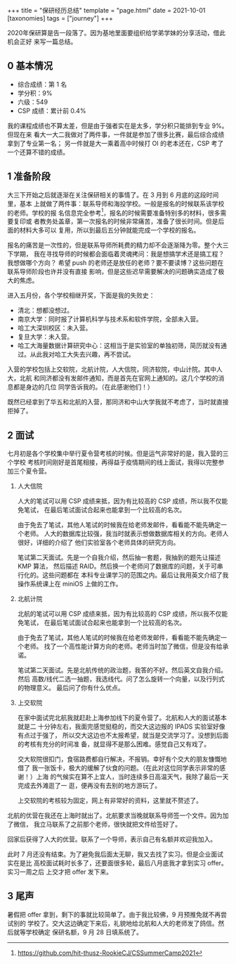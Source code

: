 +++
title = "保研经历总结"
template = "page.html"
date = 2021-10-01
[taxonomies]
tags = ["journey"]
+++

2020年保研算是告一段落了。因为基地里面要组织给学弟学妹的分享活动，借此机会正好
来写一篇总结。
<!-- more -->

## 0 基本情况

- 综合成绩：第 1 名
- 学分积：9%
- 六级：549
- CSP 成绩：累计前 0.4%

我的课程成绩也不算太差，但是由于强者实在是太多，学分积只能排到专业 9%。但现在来
看大一大二我做对了两件事，一件就是参加了很多比赛，最后综合成绩拿到了专业第一名；
另一件就是大一乘着高中时候打 OI 的老本还在，CSP 考了一个还算不错的成绩。

## 1 准备阶段

大三下开始之后就逐渐在关注保研相关的事情了。在 3 月到 6 月底的这段时间里，基本
上就做了两件事：联系导师和海投学校。一般是报名的时候联系该学校的老师。学校的报
名信息完全参考[^cs-summer-camp]，报名的时候需要准备特别多的材料，很多需要复印或
者教务处盖章，第一次报名的时候非常痛苦，准备了很长时间。但是后面的材料大多可以
复用，所以到最后五分钟就能完成一个学校的报名。

报名的痛苦是一次性的，但是联系导师所耗费的精力却不会逐渐降为零。整个大三下学期，
我在寻找导师的时候都会面临着灵魂拷问：我是想搞学术还是搞工程？我想做哪个方向？
希望 push 的老师还是放任的老师？要不要读博？这些问题在联系导师阶段也许并没有直接
影响，但是这些迟早需要解决的问题确实造成了极大的焦虑。

进入五月份，各个学校相继开奖，下面是我的失败史：

- 清北：想都没想过。
- 南京大学：同时报了计算机科学与技术系和软件学院，全部未入营。
- 哈工大深圳校区：未入营。
- 复旦大学：未入营。
- 哈工大海量数据计算研究中心：这相当于是实验室的单独初筛，简历就没有通过。从此我对哈工大失去兴趣，再不尝试。

入营的学校包括上交软院，北航计院，人大信院，同济软院，中山计院。其中人大，北航
和同济都没有发邮件通知，而是首先在官网上通知的。这几个学校的消息都是身边的几位
同学告诉我的。（在此感谢他们！）

既然已经拿到了华五和北航的入营，那同济和中山大学我就不考虑了，当时就直接拒掉了。

## 2 面试

七月初是各个学校集中举行夏令营考核的时候。但是运气非常好的是，我入营的三个学校
考核时间刚好是首尾相接，再得益于疫情期间的线上面试，我得以完整参加三个夏令营。

1. 人大信院

    人大的笔试可以用 CSP 成绩来抵，因为有比较高的 CSP 成绩，所以我不仅能免笔试，
    在最后笔试面试合起来也能拿到一个比较高的名次。

    由于免去了笔试，其他人笔试的时候我在给老师发邮件，看看能不能先确定一个老师。
    人大的数据库比较强，我当时就表示想做数据库相关的方向。老师人很好，详细的介绍了
    他们实验室各个老师具体的研究方向。

    笔试第二天面试。先是一个自我介绍，然后抽一套题，我抽到的题先让描述 KMP 算法，
    然后描述 RAID。然后换一个老师问了数据库的问题，关于可串行化的。这些问题都在
    本科专业课学习的范围之内。最后让我用英文介绍了我操作系统课上在 miniOS 上做的工作。

2. 北航计院

    北航的笔试可以用 CSP 成绩来抵，因为有比较高的 CSP 成绩，所以我不仅能免笔试，
    在最后笔试面试合起来也能拿到一个比较高的名次。

    由于免去了笔试，其他人笔试的时候我在给老师发邮件，看看能不能先确定一个老师。
    找了一个高性能计算方向的老师。老师当时加了微信，但是没有给承诺。

    笔试第二天面试。先是北航传统的政治题，我答的不好。然后英文自我介绍。然后
    高数/线代二选一抽题，我选线代。问了怎么旋转一个向量，以及行列式的物理意义。
    最后问了你有什么优点。

3. 上交软院

    在家中面试完北航我就赶赴上海参加线下的夏令营了。北航和人大的面试基本就是二
    十分钟左右，我面完感觉挺稳的，而交大这边报的 IPADS 实验室好像有点过于强了，
    所以交大这边也不太报希望，就当是交流学习了。没想到后面的考核有充分的时间准
    备，就显得不是那么困难。感觉自己又有戏了。

    交大软院很扣门，食宿路费都自行解决，不报销。幸好有个交大的朋友慷慨地借了
    我一张饭卡，极大的缓解了伙食的问题。（在此对这位同学表示非常的感谢！）上海
    的气候实在算不上宜人，当时连续多日高温天气，我除了最后一天完成去外滩逛了一
    逛，便再没有去别的地方游玩了。

    上交软院的考核较为固定，网上有非常好的资料，这里就不赘述了。

北航的优营在我还在上海时就出了。北航要求当晚就联系导师签一个文件。因为加了微信，
我立马联系了之前那个老师，很快就把文件给签好了。

回家后获得了人大的优营。联系了一个导师，表示自己有名额并欢迎我加入。

此时 7 月还没有结束。为了避免我后面太无聊，我又去找了实习。但是企业面试实在是比
高校面试耗时长多了，还要面很多轮，最后八月底我才拿到实习 offer。实习一周之后
上交才把 offer 发下来。

## 3 尾声

暑假把 offer 拿到，剩下的事就比较简单了。由于我比较佛，9 月预推免就不再尝试别的
学校了。交大这边确定下来后，礼貌地给北航和人大的老师发了鸽信。然后就等学校确定
保研名额，9 月 28 日填系统了。


[^cs-summer-camp]: https://github.com/hit-thusz-RookieCJ/CSSummerCamp2021

